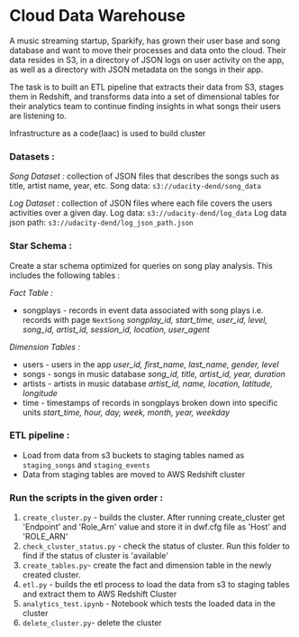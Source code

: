 # Cloud Data Warehouse

A music streaming startup, Sparkify, has grown their user base and song database and want to move their processes and data onto the cloud. Their data resides in S3, in a directory of JSON logs on user activity on the app, as well as a directory with JSON metadata on the songs in their app.

The task is to built an ETL pipeline that extracts their data from S3, stages them in Redshift, and transforms data into a set of dimensional tables for their analytics team to continue finding insights in what songs their users are listening to.

Infrastructure as a code(Iaac) is used to build cluster

### Datasets :
*Song Dataset :* collection of JSON files that describes the songs such as title, artist name, year, etc.
Song data: `s3://udacity-dend/song_data`

*Log Dataset :* collection of JSON files where each file covers the users activities over a given day.
Log data: `s3://udacity-dend/log_data`
Log data json path: `s3://udacity-dend/log_json_path.json`

### Star Schema :
Create a star schema optimized for queries on song play analysis. This includes the following tables :

*Fact Table :*
- songplays - records in event data associated with song plays i.e. records with page `NextSong`
*songplay_id, start_time, user_id, level, song_id, artist_id, session_id, location, user_agent*

*Dimension Tables :*
  - users - users in the app
*user_id, first_name, last_name, gender, level*
  - songs - songs in music database
*song_id, title, artist_id, year, duration*
  - artists - artists in music database
*artist_id, name, location, latitude, longitude*
  - time - timestamps of records in songplays broken down into specific units
*start_time, hour, day, week, month, year, weekday*

### ETL pipeline :

 - Load from data from s3 buckets to staging tables named as `staging_songs` and `staging_events`
 - Data from staging tables are moved to AWS Redshift cluster

 ### Run the scripts in the given order :

 1. `create_cluster.py` - builds the cluster. After running create_cluster get 'Endpoint' and 'Role_Arn' value and store it in dwf.cfg file as 'Host' and 'ROLE_ARN'
 2. `check_cluster_status.py` - check the status of cluster. Run this folder to find if the status of cluster is 'available'
 3. `create_tables.py`- create the fact and dimension table in the newly created cluster.
 4. `etl.py` - builds the etl process to load the data from s3 to staging tables and extract them to AWS Redshift Cluster
 5. `analytics_test.ipynb` - Notebook which tests the loaded data in the cluster
 6. `delete_cluster.py`- delete the cluster
